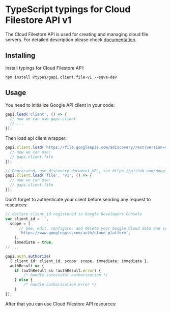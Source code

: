 # TypeScript typings for Cloud Filestore API v1

The Cloud Filestore API is used for creating and managing cloud file servers.
For detailed description please check [documentation](https://cloud.google.com/filestore/).

## Installing

Install typings for Cloud Filestore API:

```
npm install @types/gapi.client.file-v1 --save-dev
```

## Usage

You need to initialize Google API client in your code:

```typescript
gapi.load('client', () => {
  // now we can use gapi.client
  // ...
});
```

Then load api client wrapper:

```typescript
gapi.client.load('https://file.googleapis.com/$discovery/rest?version=v1', () => {
  // now we can use:
  // gapi.client.file
});
```

```typescript
// Deprecated, use discovery document URL, see https://github.com/google/google-api-javascript-client/blob/master/docs/reference.md#----gapiclientloadname----version----callback--
gapi.client.load('file', 'v1', () => {
  // now we can use:
  // gapi.client.file
});
```

Don't forget to authenticate your client before sending any request to resources:

```typescript
// declare client_id registered in Google Developers Console
var client_id = '',
  scope = [
      // See, edit, configure, and delete your Google Cloud data and see the email address for your Google Account.
      'https://www.googleapis.com/auth/cloud-platform',
    ],
    immediate = true;
// ...

gapi.auth.authorize(
  { client_id: client_id, scope: scope, immediate: immediate },
  authResult => {
    if (authResult && !authResult.error) {
        /* handle successful authorization */
    } else {
        /* handle authorization error */
    }
});
```

After that you can use Cloud Filestore API resources: <!-- TODO: make this work for multiple namespaces -->

```typescript
```
